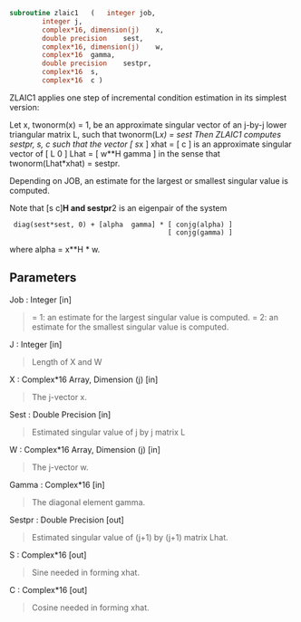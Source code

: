 ```fortran
subroutine zlaic1	(	integer	job,
		integer	j,
		complex*16, dimension(j)	x,
		double precision	sest,
		complex*16, dimension(j)	w,
		complex*16	gamma,
		double precision	sestpr,
		complex*16	s,
		complex*16	c )
```

 ZLAIC1 applies one step of incremental condition estimation in
 its simplest version:

 Let x, twonorm(x) = 1, be an approximate singular vector of an j-by-j
 lower triangular matrix L, such that
          twonorm(L*x) = sest
 Then ZLAIC1 computes sestpr, s, c such that
 the vector
                 [ s*x ]
          xhat = [  c  ]
 is an approximate singular vector of
                 [ L       0  ]
          Lhat = [ w**H gamma ]
 in the sense that
          twonorm(Lhat*xhat) = sestpr.

 Depending on JOB, an estimate for the largest or smallest singular
 value is computed.

 Note that [s c]**H and sestpr**2 is an eigenpair of the system

     diag(sest*sest, 0) + [alpha  gamma] * [ conjg(alpha) ]
                                           [ conjg(gamma) ]

 where  alpha =  x**H * w.

## Parameters
Job : Integer [in]
> = 1: an estimate for the largest singular value is computed.
> = 2: an estimate for the smallest singular value is computed.

J : Integer [in]
> Length of X and W

X : Complex*16 Array, Dimension (j) [in]
> The j-vector x.

Sest : Double Precision [in]
> Estimated singular value of j by j matrix L

W : Complex*16 Array, Dimension (j) [in]
> The j-vector w.

Gamma : Complex*16 [in]
> The diagonal element gamma.

Sestpr : Double Precision [out]
> Estimated singular value of (j+1) by (j+1) matrix Lhat.

S : Complex*16 [out]
> Sine needed in forming xhat.

C : Complex*16 [out]
> Cosine needed in forming xhat.

